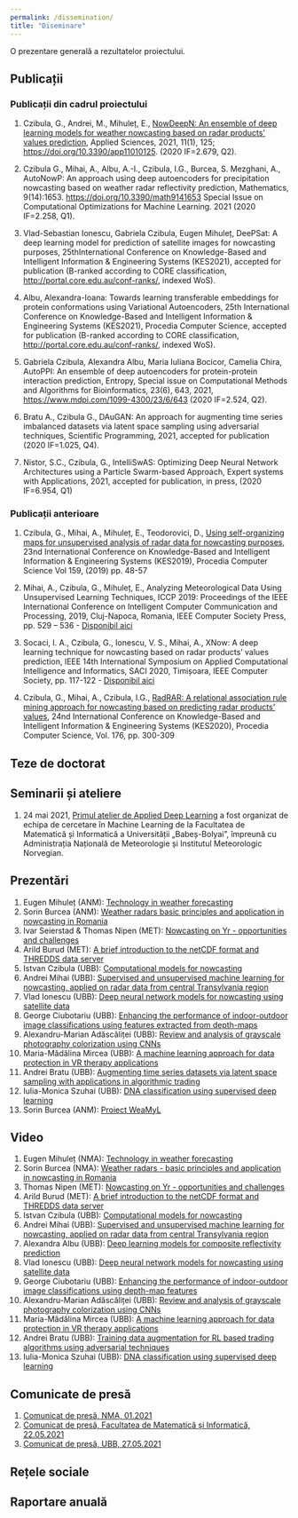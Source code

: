 ```yaml
---
permalink: /dissemination/
title: "Diseminare"
---
```


O prezentare generală a rezultatelor proiectului.

## Publicații

### Publicații din cadrul proiectului

1. Czibula, G., Andrei, M., Mihuleț, E., [NowDeepN: An ensemble of deep learning models for weather nowcasting based on radar products' values prediction](https://weamyl.met.no/assets/files/applsci-11-00125.pdf), Applied Sciences, 2021, 11(1), 125; https://doi.org/10.3390/app11010125. (2020 IF=2.679, Q2).

2. Czibula G., Mihai, A., Albu, A.-I., Czibula, I.G., Burcea, S. Mezghani, A., AutoNowP: An approach using deep autoencoders for precipitation nowcasting based on  weather radar reflectivity prediction, Mathematics, 9(14):1653. https://doi.org/10.3390/math9141653 Special Issue on Computational Optimizations for Machine Learning. 2021 (2020 IF=2.258, Q1).
3. Vlad-Sebastian Ionescu, Gabriela Czibula, Eugen Mihuleț, DeePSat: A deep learning model for prediction of satellite images for nowcasting purposes, 25thInternational Conference on Knowledge-Based and Intelligent Information & Engineering Systems (KES2021), accepted for publication (B-ranked according to CORE classification, http://portal.core.edu.au/conf-ranks/, indexed WoS).
4. Albu, Alexandra-Ioana: Towards learning transferable embeddings for protein conformations using Variational Autoencoders, 25th International Conference on Knowledge-Based and Intelligent Information & Engineering Systems (KES2021), Procedia Computer Science, accepted for publication (B-ranked according to CORE classification, http://portal.core.edu.au/conf-ranks/, indexed WoS).
5. Gabriela Czibula, Alexandra Albu, Maria Iuliana Bocicor, Camelia Chira, AutoPPI: An ensemble of deep autoencoders for protein-protein interaction prediction, Entropy, Special issue on Computational Methods and Algorithms for Bioinformatics, 23(6), 643, 2021, https://www.mdpi.com/1099-4300/23/6/643 (2020 IF=2.524, Q2).
6. Bratu A., Czibula G., DAuGAN: An approach for augmenting time series imbalanced datasets via latent space sampling using adversarial techniques, Scientific Programming, 2021, accepted for publication (2020 IF=1.025, Q4).
7. Nistor, S.C., Czibula, G., IntelliSwAS: Optimizing Deep Neural Network Architectures using a Particle Swarm-based Approach,  Expert systems with Applications, 2021, accepted for publication, in press,  (2020 IF=6.954, Q1)

### Publicații anterioare

1. Czibula, G., Mihai, A., Mihuleț, E., Teodorovici, D., [Using self-organizing maps for unsupervised analysis of radar data for nowcasting purposes](https://weamyl.met.no/assets/files/KES2019.pdf), 23nd International Conference on Knowledge-Based and Intelligent Information & Engineering Systems (KES2019), Procedia Computer Science  Vol 159, (2019)  pp. 48-57

2. Mihai, A., Czibula, G., Mihuleț, E., Analyzing Meteorological Data Using Unsupervised Learning Techniques, ICCP 2019: Proceedings of the IEEE International Conference on Intelligent Computer Communication and Processing, 2019, Cluj-Napoca, Romania, IEEE Computer Society Press, pp. 529 – 536 - [Disponibil aici](https://ieeexplore.ieee.org/document/8959777)

3. Socaci, I. A.,  Czibula, G., Ionescu, V. S., Mihai, A., XNow: A deep learning technique for nowcasting based on radar products’ values prediction, IEEE 14th International Symposium on Applied Computational Intelligence and Informatics, SACI 2020, Timișoara, IEEE Computer Society, pp. 117-122 - [Disponibil aici](https://ieeexplore.ieee.org/document/9118849)

4. Czibula, G., Mihai, A., Czibula, I.G., [RadRAR:  A relational association rule mining approach for nowcasting based on predicting radar products' values](https://weamyl.met.no/assets/files/KES2020.pdf), 24nd International Conference on Knowledge-Based and Intelligent Information & Engineering Systems (KES2020), Procedia Computer Science, Vol. 176, pp. 300-309

## Teze de doctorat

## Seminarii și ateliere
1. 24 mai 2021, [Primul atelier de Applied Deep Learning](http://www.cs.ubbcluj.ro/weadl/) a fost organizat de echipa de cercetare în Machine Learning de la Facultatea de Matematică și Informatică a Universității „Babeș-Bolyai”, împreună cu Administrația Națională de Meteorologie și Institutul Meteorologic Norvegian.

## Prezentări
1. Eugen Mihuleț (ANM): [Technology in weather forecasting](http://www.cs.ubbcluj.ro/weadl/wp-content/uploads/2021/06/Technology%20in%20Weather%20Forecasting%20-%20Eugen%20Mihulet.pdf)
2. Sorin Burcea (ANM): [Weather radars basic principles and application in nowcasting in Romania](http://www.cs.ubbcluj.ro/weadl/wp-content/uploads/2021/06/Weather%20Radars%20-%20Burcea%20Sorin.pdf)
3. Ivar Seierstad & Thomas Nipen (MET): [Nowcasting on Yr - opportunities and challenges](http://www.cs.ubbcluj.ro/weadl/wp-content/uploads/2021/06/Nowcasting%20on%20Yr%20-%20Thomas%20Nipen.pdf)
4. Arild Burud (MET): [A brief introduction to the netCDF format and THREDDS data server](http://www.cs.ubbcluj.ro/weadl/wp-content/uploads/2021/06/Introduction%20to%20netCDF%20and%20THREDDS%20-%20Arild%20Burud.pdf)
5. Istvan Czibula (UBB): [Computational models for nowcasting](http://www.cs.ubbcluj.ro/weadl/wp-content/uploads/2021/06/Computational%20Models%20for%20Nowcasting%20-%20Istvan%20Czibula.pdf)
6. Andrei Mihai (UBB): [Supervised and unsupervised machine learning for nowcasting, applied on radar data from central Transylvania region](http://www.cs.ubbcluj.ro/weadl/wp-content/uploads/2021/06/ML%20for%20Nowcasting%20in%20Transylvania%20-%20Andrei%20Mihai.pdf)
7. Vlad Ionescu (UBB): [Deep neural network models for nowcasting using satellite data](http://www.cs.ubbcluj.ro/weadl/wp-content/uploads/2021/06/DNN%20models%20for%20satellite%20data%20-%20Ionescu%20Vlad.pdf)
8. George Ciubotariu (UBB): [Enhancing the performance of indoor-outdoor image classifications using features extracted from depth-maps](http://www.cs.ubbcluj.ro/weadl/wp-content/uploads/2021/06/Enhance%20performance%20of%20image%20classification%20-%20George%20Cuibotariu.pdf)
9. Alexandru-Marian Adăscăliței (UBB): [Review and analysis of grayscale photography colorization using CNNs](http://www.cs.ubbcluj.ro/weadl/wp-content/uploads/2021/06/Review%20of%20Grayscale%20Photo%20Colorization%20-%20Alexandru%20Marian%20Adascalitei.pdf)
10. Maria-Mădălina Mircea (UBB): [A machine learning approach for data protection in VR therapy applications](http://www.cs.ubbcluj.ro/weadl/wp-content/uploads/2021/06/ML%20Approach%20for%20Data%20Protection%20in%20VR%20-%20Mircea%20Maria-Madalina.pdf)
11. Andrei Bratu (UBB): [Augmenting time series datasets via latent space sampling with applications in algorithmic trading](http://www.cs.ubbcluj.ro/weadl/wp-content/uploads/2021/06/%20Augmenting%20time%20series%20datasets%20for%20algorithmic%20trading%20-%20Andrei%20Bratu.pdf)
12. Iulia-Monica Szuhai (UBB): [DNA classification using supervised deep learning](http://www.cs.ubbcluj.ro/weadl/wp-content/uploads/2021/06/DNA%20classification%20using%20DL%20-%20Szuhai%20Iulia-Monica.pdf)
13. Sorin Burcea (ANM): [Proiect WeaMyL](https://weamyl.met.no/assets/files/prezentare_interna_Meteo.pdf)

## Video
1. Eugen Mihuleț (NMA): [Technology in weather forecasting](https://www.youtube.com/watch?v=_Jxk9NMJMZ4)
2. Sorin Burcea (NMA): [Weather radars - basic principles and application in nowcasting in Romania](https://www.youtube.com/watch?v=9XpdoY2vG98)
3. Thomas Nipen (MET): [Nowcasting on Yr - opportunities and challenges](https://www.youtube.com/watch?v=0iIty6GnlX8)
4. Arild Burud (MET): [A brief introduction to the netCDF format and THREDDS data server](https://www.youtube.com/watch?v=b2MfdSa4GYM)
5. Istvan Czibula (UBB): [Computational models for nowcasting](https://www.youtube.com/watch?v=gYIW8cRpihQ)
6. Andrei Mihai (UBB): [Supervised and unsupervised machine learning for nowcasting, applied on radar data from central Transylvania region](https://www.youtube.com/watch?v=upL4vKHCl4c)
7. Alexandra Albu (UBB): [Deep learning models for composite reflectivity prediction](https://www.youtube.com/watch?v=T_QkFAwGyXs)
8. Vlad Ionescu (UBB): [Deep neural network models for nowcasting using satellite data](https://www.youtube.com/watch?v=q7M-GBLNEpE)
9. George Ciubotariu (UBB): [Enhancing the performance of indoor-outdoor image classifications using depth-map features](https://www.youtube.com/watch?v=pTqlERdTMKE)
10. Alexandru-Marian Adăscăliței (UBB): [Review and analysis of grayscale photography colorization using CNNs](https://www.youtube.com/watch?v=a-_vIs1zoBc)
11. Maria-Mădălina Mircea (UBB): [A machine learning approach for data protection in VR therapy applications](https://www.youtube.com/watch?v=1SEGzw46-So)
12. Andrei Bratu (UBB): [Training data augmentation for RL based trading algorithms using adversarial techniques](https://www.youtube.com/watch?v=im3ChDq1P6o)
13. Iulia-Monica Szuhai (UBB): [DNA classification using supervised deep learning](https://www.youtube.com/watch?v=otT68PnfWaU)




##  Comunicate de presă
1. [Comunicat de presă, NMA, 01.2021](https://www.meteoromania.ro/wp-content/uploads/comunicate/Proiect_WeaMyL.pdf)
2. [Comunicat de presă, Facultatea de Matematică și Informatică, 22.05.2021](http://www.cs.ubbcluj.ro/weadl-2021/)
3. [Comunicat de presă, UBB, 27.05.2021](https://news.ubbcluj.ro/ubb-organizeaza-online-prima-editie-a-workshopului-in-invatare-profunda-aplicata-weadl2021/)

## Rețele sociale
## Raportare anuală
